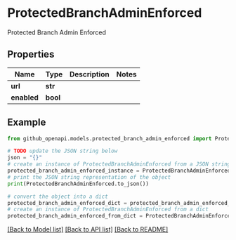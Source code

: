 # ProtectedBranchAdminEnforced

Protected Branch Admin Enforced

## Properties

Name | Type | Description | Notes
------------ | ------------- | ------------- | -------------
**url** | **str** |  | 
**enabled** | **bool** |  | 

## Example

```python
from github_openapi.models.protected_branch_admin_enforced import ProtectedBranchAdminEnforced

# TODO update the JSON string below
json = "{}"
# create an instance of ProtectedBranchAdminEnforced from a JSON string
protected_branch_admin_enforced_instance = ProtectedBranchAdminEnforced.from_json(json)
# print the JSON string representation of the object
print(ProtectedBranchAdminEnforced.to_json())

# convert the object into a dict
protected_branch_admin_enforced_dict = protected_branch_admin_enforced_instance.to_dict()
# create an instance of ProtectedBranchAdminEnforced from a dict
protected_branch_admin_enforced_from_dict = ProtectedBranchAdminEnforced.from_dict(protected_branch_admin_enforced_dict)
```
[[Back to Model list]](../README.md#documentation-for-models) [[Back to API list]](../README.md#documentation-for-api-endpoints) [[Back to README]](../README.md)


